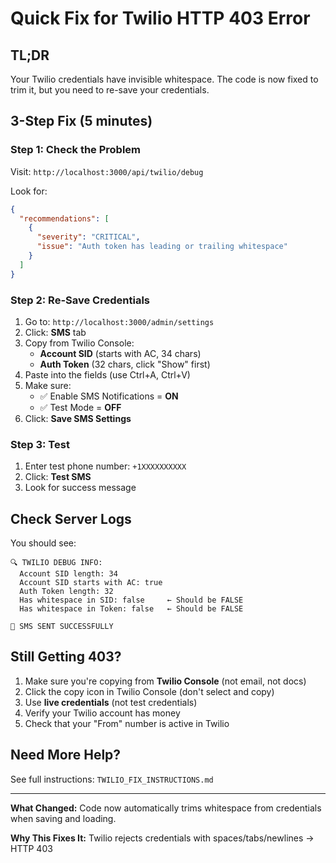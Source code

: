 # Quick Fix for Twilio HTTP 403 Error

## TL;DR

Your Twilio credentials have invisible whitespace. The code is now fixed to trim it, but you need to re-save your credentials.

## 3-Step Fix (5 minutes)

### Step 1: Check the Problem
Visit: `http://localhost:3000/api/twilio/debug`

Look for:
```json
{
  "recommendations": [
    {
      "severity": "CRITICAL",
      "issue": "Auth token has leading or trailing whitespace"
    }
  ]
}
```

### Step 2: Re-Save Credentials

1. Go to: `http://localhost:3000/admin/settings`
2. Click: **SMS** tab
3. Copy from Twilio Console:
   - **Account SID** (starts with AC, 34 chars)
   - **Auth Token** (32 chars, click "Show" first)
4. Paste into the fields (use Ctrl+A, Ctrl+V)
5. Make sure:
   - ✅ Enable SMS Notifications = **ON**
   - ✅ Test Mode = **OFF**
6. Click: **Save SMS Settings**

### Step 3: Test

1. Enter test phone number: `+1XXXXXXXXXX`
2. Click: **Test SMS**
3. Look for success message

## Check Server Logs

You should see:
```
🔍 TWILIO DEBUG INFO:
  Account SID length: 34
  Account SID starts with AC: true
  Auth Token length: 32
  Has whitespace in SID: false     ← Should be FALSE
  Has whitespace in Token: false   ← Should be FALSE

📱 SMS SENT SUCCESSFULLY
```

## Still Getting 403?

1. Make sure you're copying from **Twilio Console** (not email, not docs)
2. Click the copy icon in Twilio Console (don't select and copy)
3. Use **live credentials** (not test credentials)
4. Verify your Twilio account has money
5. Check that your "From" number is active in Twilio

## Need More Help?

See full instructions: `TWILIO_FIX_INSTRUCTIONS.md`

---

**What Changed:** Code now automatically trims whitespace from credentials when saving and loading.

**Why This Fixes It:** Twilio rejects credentials with spaces/tabs/newlines → HTTP 403
